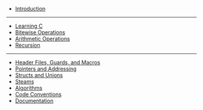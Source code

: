 - [Introduction](Introduction.md)
-------------------------------------
- [Learning C](Learning_C/Learning_C.md)
- [Bitewise Operations](BitwiseOperations/BitwiseOperations.md)
- [Arithmetic Operations](ArithmeticOperations/ArithmeticOperations.md)
- [Recursion](Recursion/Recursion.md)
-------------------------------------
- [Header Files, Guards, and Macros](HeaderFilesGuardsMacros/HeaderFilesGuardsMacros.md)
- [Pointers and Addressing]()
- [Structs and Unions]()
- [Steams]()
- [Algorithms]()
- [Code Conventions]()
- [Documentation]()
